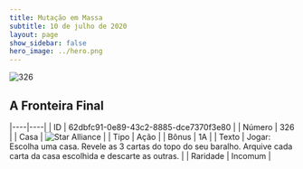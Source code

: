 ```yaml
---
title: Mutação em Massa
subtitle: 10 de julho de 2020
layout: page
show_sidebar: false
hero_image: ../hero.png
---
```


![326](https://cdn.keyforgegame.com/media/card_front/pt/479_326_5W8C7PWFJW8_pt.png)

## A Fronteira Final

|----|----|
| ID | 62dbfc91-0e89-43c2-8885-dce7370f3e80 |
| Número | 326 |
| Casa | ![Star Alliance](https://archonarcana.com/images/thumb/7/7d/Star_Alliance.png/22px-Star_Alliance.png "Aliança Estelar") |
| Tipo | Ação |
| Bônus | 1A |
| Texto | Jogar: Escolha uma casa. Revele as 3 cartas do topo do seu baralho. Arquive cada carta da casa escolhida e descarte as outras. |
| Raridade | Incomum |
